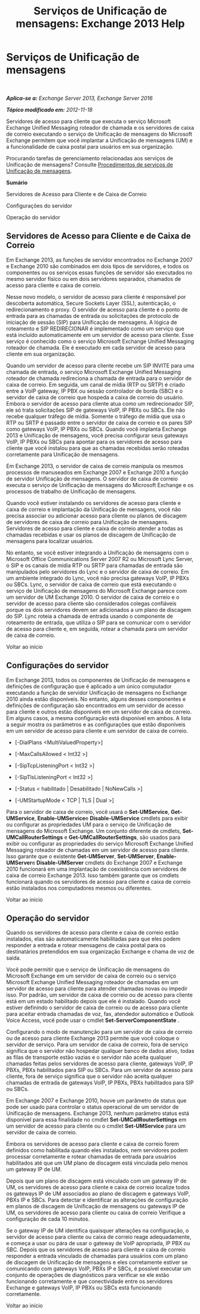 ﻿---
title: 'Serviços de Unificação de mensagens: Exchange 2013 Help'
TOCTitle: Serviços de Unificação de mensagens
ms:assetid: f36835f2-1e5f-4e5a-88bc-0672af1e3498
ms:mtpsurl: https://technet.microsoft.com/pt-br/library/Bb125191(v=EXCHG.150)
ms:contentKeyID: 50556312
ms.date: 05/22/2018
mtps_version: v=EXCHG.150
ms.translationtype: MT
---

# Serviços de Unificação de mensagens

 

_**Aplica-se a:** Exchange Server 2013, Exchange Server 2016_

_**Tópico modificado em:** 2012-11-18_

Servidores de acesso para cliente que executa o serviço Microsoft Exchange Unified Messaging roteador de chamada e os servidores de caixa de correio executando o serviço de Unificação de mensagens do Microsoft Exchange permitem que você implantar a Unificação de mensagens (UM) e a funcionalidade de caixa postal para usuários em sua organização.

Procurando tarefas de gerenciamento relacionadas aos serviços de Unificação de mensagens? Consulte [Procedimentos de serviços de Unificação de mensagens](um-services-procedures-exchange-2013-help.md).

**Sumário**

Servidores de Acesso para Cliente e de Caixa de Correio

Configurações do servidor

Operação do servidor

## Servidores de Acesso para Cliente e de Caixa de Correio

Em Exchange 2013, as funções de servidor encontrados no Exchange 2007 e Exchange 2010 são combinados em dois tipos de servidores, e todos os componentes ou os serviços essas funções de servidor são executados no mesmo servidor físico ou em dois servidores separados, chamados de acesso para cliente e caixa de correio.

Nesse novo modelo, o servidor de acesso para cliente é responsável por descoberta automática, Secure Sockets Layer (SSL), autenticação, o redirecionamento e proxy. O servidor de acesso para cliente é o ponto de entrada para as chamadas de entrada ou solicitações de protocolo de iniciação de sessão (SIP) para Unificação de mensagens. A lógica de roteamento e SIP REDIRECIONAR é implementado como um serviço que está incluído automaticamente em um servidor de acesso para cliente. Esse serviço é conhecido como o serviço Microsoft Exchange Unified Messaging roteador de chamada. Ele é executado em cada servidor de acesso para cliente em sua organização.

Quando um servidor de acesso para cliente recebe um SIP INVITE para uma chamada de entrada, o serviço Microsoft Exchange Unified Messaging roteador de chamada redireciona a chamada de entrada para o servidor de caixa de correio. Em seguida, um canal de mídia (RTP ou SRTP) é criado entre a VoIP gateway, IP PBX ou sessão controlador de borda (SBC) e o servidor de caixa de correio que hospeda a caixa de correio do usuário. Embora o servidor de acesso para cliente atua como um redirecionador SIP, ele só trata solicitações SIP de gateways VoIP, IP PBXs ou SBCs. Ele não recebe qualquer tráfego de mídia. Somente o tráfego de mídia que usa o RTP ou SRTP é passado entre o servidor de caixa de correio e os pares SIP como gateways VoIP, IP PBXs ou SBCs. Quando você implanta Exchange 2013 e Unificação de mensagens, você precisa configurar seus gateways VoIP, IP PBXs ou SBCs para apontar para os servidores de acesso para cliente que você instalou para que as chamadas recebidas serão roteadas corretamente para Unificação de mensagens.

Em Exchange 2013, o servidor de caixa de correio manipula os mesmos processos de manuseados em Exchange 2007 e Exchange 2010 a função de servidor Unificação de mensagens. O servidor de caixa de correio executa o serviço de Unificação de mensagens do Microsoft Exchange e os processos de trabalho de Unificação de mensagens.

Quando você estiver instalando os servidores de acesso para cliente e caixa de correio e implantação da Unificação de mensagens, você não precisa associar ou adicionar acesso para cliente ou planos de discagem de servidores de caixa de correio para Unificação de mensagens. Servidores de acesso para cliente e caixa de correio atender a todas as chamadas recebidas e usar os planos de discagem de Unificação de mensagens para localizar usuários.

No entanto, se você estiver integrando a Unificação de mensagens com o Microsoft Office Communications Server 2007 R2 ou Microsoft Lync Server, o SIP e os canais de mídia RTP ou SRTP para chamadas de entrada são manipulados pelo servidores do Lync e o servidor de caixa de correio. Em um ambiente integrado do Lync, você não precisa gateways VoIP, IP PBXs ou SBCs. Lync, o servidor de caixa de correio que está executando o serviço de Unificação de mensagens do Microsoft Exchange parece com um servidor de UM Exchange 2010. O servidor de caixa de correio e o servidor de acesso para cliente são considerados colegas confiáveis porque os dois servidores devem ser adicionados a um plano de discagem do SIP. Lync roteia a chamada de entrada usando o componente de roteamento de entrada, que utiliza o SIP para se comunicar com o servidor de acesso para cliente e, em seguida, rotear a chamada para um servidor de caixa de correio.

Voltar ao início

## Configurações do servidor

Em Exchange 2013, todos os componentes de Unificação de mensagens e definições de configuração que é aplicado a um único computador executando a função de servidor Unificação de mensagens no Exchange 2010 ainda estão disponíveis. No entanto, alguns desses componentes e definições de configuração são encontrados em um servidor de acesso para cliente e outros estão disponíveis em um servidor de caixa de correio. Em alguns casos, a mesma configuração está disponível em ambos. A lista a seguir mostra os parâmetros e as configurações que estão disponíveis em um servidor de acesso para cliente e um servidor de caixa de correio.

  - \[-DialPlans \<MultiValuedProperty\>\]

  - \[-MaxCallsAllowed \< Int32 \>\]

  - \[-SipTcpListeningPort \< Int32 \>\]

  - \[-SipTlsListeningPort \< Int32 \>\]

  - \[-Status \< habilitado | Desabilitado | NoNewCalls \>\]

  - \[-UMStartupMode \< TCP | TLS | Dual \>\]

Para o servidor de caixa de correio, você usará o **Set-UMService**, **Get-UMService**, **Enable-UMService**e **Disable-UMService** cmdlets para exibir ou configurar as propriedades UM para o serviço de Unificação de mensagens do Microsoft Exchange. Um conjunto diferente de cmdlets, **Set-UMCallRouterSettings** e **Get-UMCallRouterSettings**, são usados para exibir ou configurar as propriedades do serviço Microsoft Exchange Unified Messaging roteador de chamadas em um servidor de acesso para cliente. Isso garante que o existente **Get-UMServer**, **Set-UMServer**, **Enable-UMServer**e **Disable-UMServer** cmdlets do Exchange 2007 e Exchange 2010 funcionará em uma implantação de coexistência com servidores de caixa de correio Exchange 2013. Isso também garante que os cmdlets funcionará quando os servidores de acesso para cliente e caixa de correio estão instalados nos computadores mesmos ou diferentes.

Voltar ao início

## Operação do servidor

Quando os servidores de acesso para cliente e caixa de correio estão instalados, elas são automaticamente habilitadas para que eles podem responder a entrada e rotear mensagens de caixa postal para os destinatários pretendidos em sua organização Exchange e chama de voz de saída.

Você pode permitir que o serviço de Unificação de mensagens do Microsoft Exchange em um servidor de caixa de correio ou o serviço Microsoft Exchange Unified Messaging roteador de chamadas em um servidor de acesso para cliente para atender chamadas novas ou impedir isso. Por padrão, um servidor de caixa de correio ou de acesso para cliente está em um estado habilitado depois que ele é instalado. Quando você estiver definindo o servidor de caixa de correio ou de acesso para cliente para aceitar entrada chamadas de voz, fax, atendedor automático e Outlook Voice Access, você pode usar o cmdlet **Set-ServerComponentState** .

Configurando o modo de manutenção para um servidor de caixa de correio ou de acesso para cliente Exchange 2013 permite que você coloque o servidor de serviço. Para um servidor de caixa de correio, fora de serviço significa que o servidor não hospedar qualquer banco de dados ativo, todas as filas de transporte estão vazias e o servidor não aceita qualquer chamadas feitas pelos servidores de acesso para cliente, gateways VoIP, IP PBXs, PBXs habilitados para SIP ou SBCs. Para um servidor de acesso para cliente, fora de serviço significa que o servidor não aceita qualquer chamadas de entrada de gateways VoIP, IP PBXs, PBXs habilitados para SIP ou SBCs.

Em Exchange 2007 e Exchange 2010, houve um parâmetro de status que pode ser usado para controlar o status operacional de um servidor de Unificação de mensagens. Exchange 2013, nenhum parâmetro status está disponível para essa finalidade no cmdlet **Set-UMCallRouterSettings** em um servidor de acesso para cliente ou o cmdlet **Set-UMService** para um servidor de caixa de correio.

Embora os servidores de acesso para cliente e caixa de correio forem definidos como habilitada quando eles instalados, nem servidores podem processar corretamente e rotear chamadas de entrada para usuários habilitados até que um UM plano de discagem está vinculada pelo menos um gateway IP de UM.

Depois que um plano de discagem está vinculado com um gateway IP de UM, os servidores de acesso para cliente e caixa de correio localize todos os gateways IP de UM associados ao plano de discagem e gateways VoIP, PBXs IP e SBCs. Para detectar e identificar as alterações de configuração em planos de discagem de Unificação de mensagens ou gateways IP de UM, os servidores de acesso para cliente ou caixa de correio Verifique a configuração de cada 10 minutos.

Se o gateway IP de UM identifica quaisquer alterações na configuração, o servidor de acesso para cliente ou caixa de correio reage adequadamente, e começa a usar ou pára de usar o gateway de VoIP apropriada, IP PBX ou SBC. Depois que os servidores de acesso para cliente e caixa de correio responder a entrada vinculado de chamadas para usuários com um plano de discagem de Unificação de mensagens e eles corretamente estiver se comunicando com gateways VoIP, PBXs IP e SBCs, é possível executar um conjunto de operações de diagnósticos para verificar se ele estão funcionando corretamente e que conectividade entre os servidores Exchange e gateways VoIP, IP PBXs ou SBCs está funcionando corretamente.

Voltar ao início

